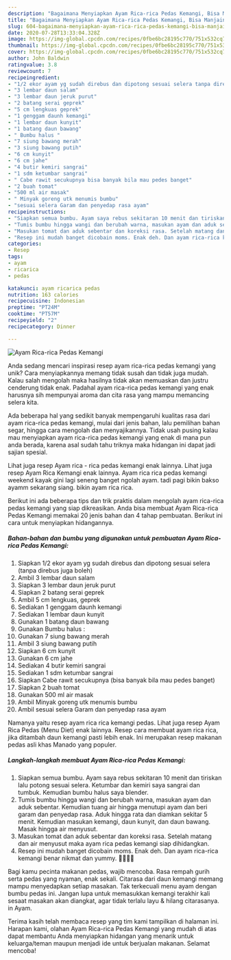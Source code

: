 ```yaml
---
description: "Bagaimana Menyiapkan Ayam Rica-rica Pedas Kemangi, Bisa Manjain Lidah"
title: "Bagaimana Menyiapkan Ayam Rica-rica Pedas Kemangi, Bisa Manjain Lidah"
slug: 604-bagaimana-menyiapkan-ayam-rica-rica-pedas-kemangi-bisa-manjain-lidah
date: 2020-07-28T13:33:04.328Z
image: https://img-global.cpcdn.com/recipes/0fbe6bc28195c770/751x532cq70/ayam-rica-rica-pedas-kemangi-foto-resep-utama.jpg
thumbnail: https://img-global.cpcdn.com/recipes/0fbe6bc28195c770/751x532cq70/ayam-rica-rica-pedas-kemangi-foto-resep-utama.jpg
cover: https://img-global.cpcdn.com/recipes/0fbe6bc28195c770/751x532cq70/ayam-rica-rica-pedas-kemangi-foto-resep-utama.jpg
author: John Baldwin
ratingvalue: 3.8
reviewcount: 7
recipeingredient:
- "1/2 ekor ayam yg sudah direbus dan dipotong sesuai selera tanpa direbus juga boleh"
- "3 lembar daun salam"
- "3 lembar daun jeruk purut"
- "2 batang serai geprek"
- "5 cm lengkuas geprek"
- "1 genggam daunh kemangi"
- "1 lembar daun kunyit"
- "1 batang daun bawang"
- " Bumbu halus "
- "7 siung bawang merah"
- "3 siung bawang putih"
- "6 cm kunyit"
- "6 cm jahe"
- "4 butir kemiri sangrai"
- "1 sdm ketumbar sangrai"
- " Cabe rawit secukupnya bisa banyak bila mau pedes banget"
- "2 buah tomat"
- "500 ml air masak"
- " Minyak goreng utk menumis bumbu"
- "sesuai selera Garam dan penyedap rasa ayam"
recipeinstructions:
- "Siapkan semua bumbu. Ayam saya rebus sekitaran 10 menit dan tiriskan lalu potong sesuai selera. Ketumbar dan kemiri saya sangrai dan tumbuk. Kemudian bumbu halus saya blender."
- "Tumis bumbu hingga wangi dan berubah warna, masukan ayam dan aduk sebentar. Kemudian tuang air hingga menutupi ayam dan beri garam dan penyedap rasa. Aduk hingga rata dan diamkan sekitar 5 menit. Kemudian masukan kemangi, daun kunyit, dan daun bawang. Masak hingga air menyusut."
- "Masukan tomat dan aduk sebentar dan koreksi rasa. Setelah matang dan air menyusut maka ayam rica pedas kemangi siap dihidangkan."
- "Resep ini mudah banget dicobain moms. Enak deh. Dan ayam rica-rica kemangi benar nikmat dan yummy. 🥰🥰🥰🥰"
categories:
- Resep
tags:
- ayam
- ricarica
- pedas

katakunci: ayam ricarica pedas 
nutrition: 163 calories
recipecuisine: Indonesian
preptime: "PT24M"
cooktime: "PT57M"
recipeyield: "2"
recipecategory: Dinner

---
```



![Ayam Rica-rica Pedas Kemangi](https://img-global.cpcdn.com/recipes/0fbe6bc28195c770/751x532cq70/ayam-rica-rica-pedas-kemangi-foto-resep-utama.jpg)

Anda sedang mencari inspirasi resep ayam rica-rica pedas kemangi yang unik? Cara menyiapkannya memang tidak susah dan tidak juga mudah. Kalau salah mengolah maka hasilnya tidak akan memuaskan dan justru cenderung tidak enak. Padahal ayam rica-rica pedas kemangi yang enak harusnya sih mempunyai aroma dan cita rasa yang mampu memancing selera kita.

Ada beberapa hal yang sedikit banyak mempengaruhi kualitas rasa dari ayam rica-rica pedas kemangi, mulai dari jenis bahan, lalu pemilihan bahan segar, hingga cara mengolah dan menyajikannya. Tidak usah pusing kalau mau menyiapkan ayam rica-rica pedas kemangi yang enak di mana pun anda berada, karena asal sudah tahu triknya maka hidangan ini dapat jadi sajian spesial.

Lihat juga resep Ayam rica - rica pedas kemangi enak lainnya. Lihat juga resep Ayam Rica Kemangi enak lainnya. Ayam rica rica pedas kemangi weekend kayak gini lagi seneng banget ngolah ayam. tadi pagi bikin bakso ayamm sekarang siang. bikin ayam rica rica.


Berikut ini ada beberapa tips dan trik praktis dalam mengolah ayam rica-rica pedas kemangi yang siap dikreasikan. Anda bisa membuat Ayam Rica-rica Pedas Kemangi memakai 20 jenis bahan dan 4 tahap pembuatan. Berikut ini cara untuk menyiapkan hidangannya.

<!--inarticleads1-->

##### Bahan-bahan dan bumbu yang digunakan untuk pembuatan Ayam Rica-rica Pedas Kemangi:

1. Siapkan 1/2 ekor ayam yg sudah direbus dan dipotong sesuai selera (tanpa direbus juga boleh)
1. Ambil 3 lembar daun salam
1. Siapkan 3 lembar daun jeruk purut
1. Siapkan 2 batang serai geprek
1. Ambil 5 cm lengkuas, geprek
1. Sediakan 1 genggam daunh kemangi
1. Sediakan 1 lembar daun kunyit
1. Gunakan 1 batang daun bawang
1. Gunakan  Bumbu halus :
1. Gunakan 7 siung bawang merah
1. Ambil 3 siung bawang putih
1. Siapkan 6 cm kunyit
1. Gunakan 6 cm jahe
1. Sediakan 4 butir kemiri sangrai
1. Sediakan 1 sdm ketumbar sangrai
1. Siapkan  Cabe rawit secukupnya (bisa banyak bila mau pedes banget)
1. Siapkan 2 buah tomat
1. Gunakan 500 ml air masak
1. Ambil  Minyak goreng utk menumis bumbu
1. Ambil sesuai selera Garam dan penyedap rasa ayam


Namanya yaitu resep ayam rica rica kemangi pedas. Lihat juga resep Ayam Rica Pedas (Menu Diet) enak lainnya. Resep cara membuat ayam rica rica, jika ditambah daun kemangi pasti lebih enak. Ini merupakan resep makanan pedas asli khas Manado yang populer. 

<!--inarticleads2-->

##### Langkah-langkah membuat Ayam Rica-rica Pedas Kemangi:

1. Siapkan semua bumbu. Ayam saya rebus sekitaran 10 menit dan tiriskan lalu potong sesuai selera. Ketumbar dan kemiri saya sangrai dan tumbuk. Kemudian bumbu halus saya blender.
1. Tumis bumbu hingga wangi dan berubah warna, masukan ayam dan aduk sebentar. Kemudian tuang air hingga menutupi ayam dan beri garam dan penyedap rasa. Aduk hingga rata dan diamkan sekitar 5 menit. Kemudian masukan kemangi, daun kunyit, dan daun bawang. Masak hingga air menyusut.
1. Masukan tomat dan aduk sebentar dan koreksi rasa. Setelah matang dan air menyusut maka ayam rica pedas kemangi siap dihidangkan.
1. Resep ini mudah banget dicobain moms. Enak deh. Dan ayam rica-rica kemangi benar nikmat dan yummy. 🥰🥰🥰🥰


Bagi kamu pecinta makanan pedas, wajib mencoba. Rasa rempah gurih serta pedas yang nyaman, enak sekali. Citarasa dari daun kemangi memang mampu menyedapkan setiap masakan. Tak terkecuali menu ayam dengan bumbu pedas ini. Jangan lupa untuk memasukkan kemangi terakhir kali sesaat masakan akan diangkat, agar tidak terlalu layu &amp; hilang citarasanya. in Ayam. 

Terima kasih telah membaca resep yang tim kami tampilkan di halaman ini. Harapan kami, olahan Ayam Rica-rica Pedas Kemangi yang mudah di atas dapat membantu Anda menyiapkan hidangan yang menarik untuk keluarga/teman maupun menjadi ide untuk berjualan makanan. Selamat mencoba!
